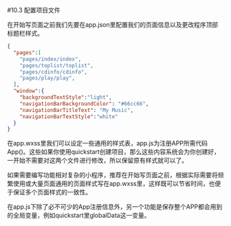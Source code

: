 #10.3 配置项目文件


在开始写页面之前我们先要在app.json里配置我们的页面信息以及更改程序顶部标题栏样式。


```json
{
  "pages":[
    "pages/index/index",
    "pages/toplist/toplist",
    "pages/cdinfo/cdinfo",
    "pages/play/play",
  ],
  "window":{
    "backgroundTextStyle":"light",
    "navigationBarBackgroundColor": "#66cc66",
    "navigationBarTitleText": "My Music",
    "navigationBarTextStyle":"white"
  }
}
```


在app.wxss里我们可以设定一些通用的样式表，app.js为注册APP所需代码App()。这些如果你使用quickstart创建项目，那么这些内容系统会为你创建好，一开始不需要对这两个文件进行修改，所以保留原有样式就可以了。

如果需要编写功能相对复杂的小程序，推荐在开始写页面之前，根据实际需要将频繁使用或大量页面通用的页面样式写在app.wxss里，这样既可以节省时间，也便于保证多个页面样式的一致性。

在app.js下除了必不可少的App注册信息外，另一个功能是保存整个APP都会用到的全局变量，例如quickstart里globalData这一变量。
